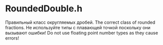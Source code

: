 # RoundedDouble.h
Правильный класс округляемых дробей. The correct class of rounded fractions.
Не используйте типы с плавающей точкой поскольку они вызывают ошибки! Do not use floating point number types as they cause errors!
